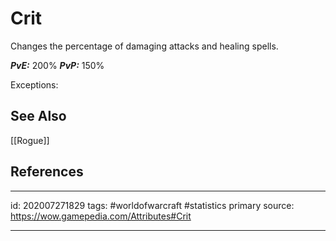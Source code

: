 # Crit
Changes the percentage of damaging attacks and healing spells.

***PvE:*** 200%
***PvP:*** 150%

Exceptions:


## See Also
[[Rogue]]

## References

---

id: 202007271829
tags: #worldofwarcraft #statistics
primary source: https://wow.gamepedia.com/Attributes#Crit

---